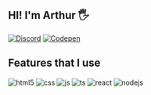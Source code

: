 ## HI! I'm Arthur 🖐️

[![Discord](https://img.shields.io/badge/Discord-7289DA?style=for-the-badge&logo=discord&logoColor=white)](https://discord.gg/rrCGkBr3)
[![Codepen](https://img.shields.io/badge/Codepen-000000?style=for-the-badge&logo=codepen&logoColor=white)](https://codepen.io/Arthur-Laranjeira-Pinto)

## Features that I use

<div style="display: inline_block">
  <img align="center" alt="html5" src="https://img.shields.io/badge/HTML5-E34F26?style=for-the-badge&logo=html5&logoColor=white" />
  <img align="center" alt="css" src="https://img.shields.io/badge/CSS3-1572B6?style=for-the-badge&logo=css3&logoColor=white" />
  <img align="center" alt="js" src="https://img.shields.io/badge/JavaScript-F7DF1E?style=for-the-badge&logo=javascript&logoColor=black" />
  <img align="center" alt="ts" src="https://img.shields.io/badge/Arduino_IDE-00979D?style=for-the-badge&logo=arduino&logoColor=white" />
  <img align="center" alt="react" src="https://img.shields.io/badge/blender-%23F5792A.svg?style=for-the-badge&logo=blender&logoColor=white" />
  <img align="center" alt="nodejs" src="https://img.shields.io/badge/Python-3776AB?style=for-the-badge&logo=python&logoColor=white" />
</div><br/>

